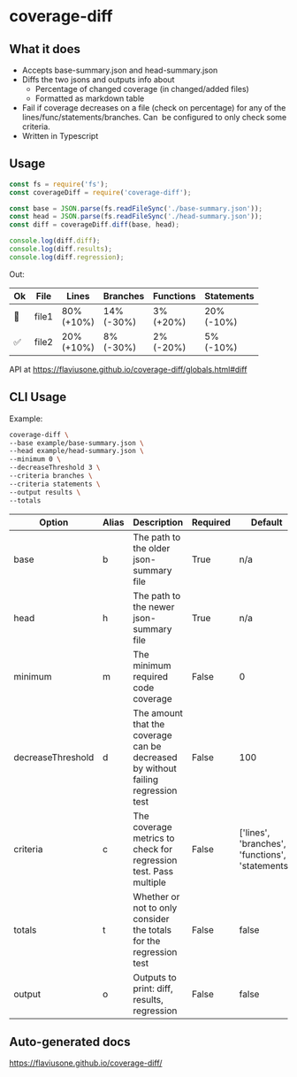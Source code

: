 # coverage-diff

## What it does

- Accepts base-summary.json and head-summary.json
- Diffs the two jsons and outputs info about
  - Percentage of changed coverage (in changed/added files)
  - Formatted as markdown table
- Fail if coverage decreases on a file (check on percentage) for any of the lines/func/statements/branches. Can
   be configured to only check some criteria.
- Written in Typescript

## Usage

```js
const fs = require('fs');
const coverageDiff = require('coverage-diff');

const base = JSON.parse(fs.readFileSync('./base-summary.json'));
const head = JSON.parse(fs.readFileSync('./head-summary.json'));
const diff = coverageDiff.diff(base, head);

console.log(diff.diff);
console.log(diff.results);
console.log(diff.regression);
```

Out:

| Ok  | File  | Lines         | Branches      | Functions    | Statements    |
| --- | ----- | ------------- | ------------- | ------------ | ------------- |
| 🔴  | file1 | 80%<br>(+10%) | 14%<br>(-30%) | 3%<br>(+20%) | 20%<br>(-10%) |
| ✅  | file2 | 20%<br>(+10%) | 8%<br>(-30%)  | 2%<br>(-20%) | 5%<br>(-10%)  |

API at https://flaviusone.github.io/coverage-diff/globals.html#diff

## CLI Usage

Example:

```bash
coverage-diff \
--base example/base-summary.json \
--head example/head-summary.json \
--minimum 0 \
--decreaseThreshold 3 \
--criteria branches \
--criteria statements \
--output results \
--totals
```

| Option            | Alias | Description                                                                      | Required | Default                                           |
| ----------------- | ----- | -------------------------------------------------------------------------------- | -------- | ------------------------------------------------- |
| base              | b     | The path to the older json-summary file                                          | True     | n/a                                               |
| head              | h     | The path to the newer json-summary file                                          | True     | n/a                                               |
| minimum           | m     | The minimum required code coverage                                               | False    | 0                                                 |
| decreaseThreshold | d     | The amount that the coverage can be decreased by without failing regression test | False    | 100                                               |
| criteria          | c     | The coverage metrics to check for regression test. Pass multiple                 | False    | \['lines', 'branches', 'functions', 'statements'] |
| totals            | t     | Whether or not to only consider the totals for the regression test               | False    | false                                             |
| output            | o     | Outputs to print: diff, results, regression                                      | False    | false                                             |

## Auto-generated docs

https://flaviusone.github.io/coverage-diff/
